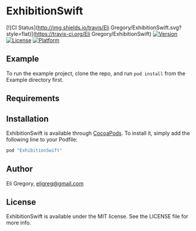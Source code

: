 # ExhibitionSwift

[![CI Status](http://img.shields.io/travis/Eli Gregory/ExhibitionSwift.svg?style=flat)](https://travis-ci.org/Eli Gregory/ExhibitionSwift)
[![Version](https://img.shields.io/cocoapods/v/ExhibitionSwift.svg?style=flat)](http://cocoapods.org/pods/ExhibitionSwift)
[![License](https://img.shields.io/cocoapods/l/ExhibitionSwift.svg?style=flat)](http://cocoapods.org/pods/ExhibitionSwift)
[![Platform](https://img.shields.io/cocoapods/p/ExhibitionSwift.svg?style=flat)](http://cocoapods.org/pods/ExhibitionSwift)

## Example

To run the example project, clone the repo, and run `pod install` from the Example directory first.

## Requirements

## Installation

ExhibitionSwift is available through [CocoaPods](http://cocoapods.org). To install
it, simply add the following line to your Podfile:

```ruby
pod "ExhibitionSwift"
```

## Author

Eli Gregory, eligreg@gmail.com

## License

ExhibitionSwift is available under the MIT license. See the LICENSE file for more info.
